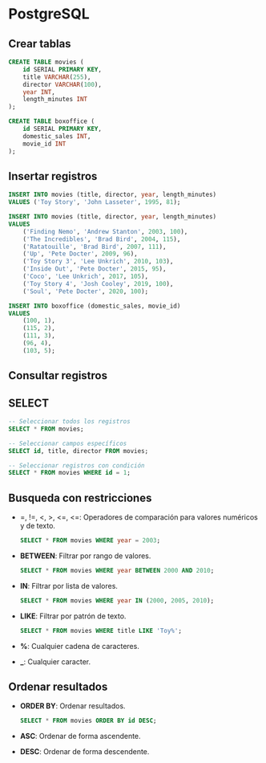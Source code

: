 # PostgreSQL

## Crear tablas

```sql
CREATE TABLE movies (
    id SERIAL PRIMARY KEY,
    title VARCHAR(255),
    director VARCHAR(100),
    year INT,
    length_minutes INT
);

CREATE TABLE boxoffice (
    id SERIAL PRIMARY KEY,
    domestic_sales INT,
    movie_id INT
);
```

## Insertar registros

```sql
INSERT INTO movies (title, director, year, length_minutes)
VALUES ('Toy Story', 'John Lasseter', 1995, 81);

INSERT INTO movies (title, director, year, length_minutes)
VALUES
    ('Finding Nemo', 'Andrew Stanton', 2003, 100),
    ('The Incredibles', 'Brad Bird', 2004, 115),
    ('Ratatouille', 'Brad Bird', 2007, 111),
    ('Up', 'Pete Docter', 2009, 96),
    ('Toy Story 3', 'Lee Unkrich', 2010, 103),
    ('Inside Out', 'Pete Docter', 2015, 95),
    ('Coco', 'Lee Unkrich', 2017, 105),
    ('Toy Story 4', 'Josh Cooley', 2019, 100),
    ('Soul', 'Pete Docter', 2020, 100);

INSERT INTO boxoffice (domestic_sales, movie_id)
VALUES
    (100, 1),
    (115, 2),
    (111, 3),
    (96, 4),
    (103, 5);
```

## Consultar registros

## SELECT

```sql
-- Seleccionar todos los registros
SELECT * FROM movies;

-- Seleccionar campos específicos
SELECT id, title, director FROM movies;

-- Seleccionar registros con condición
SELECT * FROM movies WHERE id = 1;
```

## Busqueda con restricciones

- =, !=, <, >, <=, <=: Operadores de comparación para valores numéricos y de texto.
    ```sql
    SELECT * FROM movies WHERE year = 2003;
    ```

- **BETWEEN**: Filtrar por rango de valores.
    ```sql
    SELECT * FROM movies WHERE year BETWEEN 2000 AND 2010;
    ```

- **IN**: Filtrar por lista de valores.
    ```sql
    SELECT * FROM movies WHERE year IN (2000, 2005, 2010);
    ```

- **LIKE**: Filtrar por patrón de texto.
    ```sql
    SELECT * FROM movies WHERE title LIKE 'Toy%';
    ```

- **%**: Cualquier cadena de caracteres.

- **_**: Cualquier caracter.

## Ordenar resultados

- **ORDER BY**: Ordenar resultados.
    ```sql
    SELECT * FROM movies ORDER BY id DESC;
    ```

- **ASC**: Ordenar de forma ascendente.
- **DESC**: Ordenar de forma descendente.